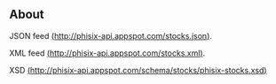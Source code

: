 About
-----

JSON feed [(http://phisix-api.appspot.com/stocks.json)](/stocks.json).

XML feed [(http://phisix-api.appspot.com/stocks.xml)](/stocks.xml).

XSD [(http://phisix-api.appspot.com/schema/stocks/phisix-stocks.xsd)](/schema/stocks/phisix-stocks.xsd)